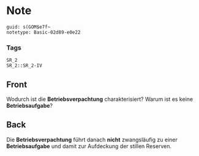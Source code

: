 # Note
```
guid: s(GOM$e7f~
notetype: Basic-02d89-e0e22
```

### Tags
```
SR_2
SR_2::SR_2-IV
```

## Front
Wodurch ist die <b>Betriebsverpachtung</b> charakterisiert? Warum
ist es keine <b>Betriebsaufgabe</b>?

## Back
Die <b>Betriebsverpachtung</b> führt danach <b>nicht</b>
zwangsläufig zu einer <b>Betriebsaufgabe</b> und damit zur
Aufdeckung der stillen Reserven.
